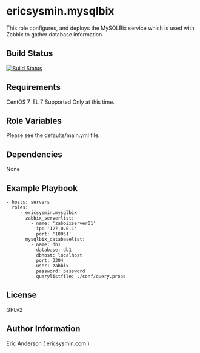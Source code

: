 ericsysmin.mysqlbix
=========

This role configures, and deploys the MySQLBix service which is used with Zabbix to gather database information.

Build Status
------------

[![Build Status](https://travis-ci.org/ericsysmin/ansible-role-mysqlbix.svg?branch=master)](https://travis-ci.org/ericsysmin/ansible-role-mysqlbix)

Requirements
------------

CentOS 7, EL 7 Supported Only at this time.

Role Variables
--------------

Please see the defaults/main.yml file.

Dependencies
------------

None

Example Playbook
----------------

    - hosts: servers
      roles:
         - ericsysmin.mysqlbix
           zabbix_serverlist:
             - name: 'zabbixserver01'
               ip: '127.0.0.1'
               port: '10051'
           mysqlbix_databaselist:
             - name: db1
               database: db1
               dbhost: localhost
               port: 3304
               user: zabbix
               password: password
               querylistfile: ./conf/query.props

License
-------

GPLv2

Author Information
------------------

Eric Anderson ( ericsysmin.com )